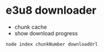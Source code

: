 # e3u8 downloader

- chunk cache
- show download progress

```
node index chunkNumber downloadUrl
```